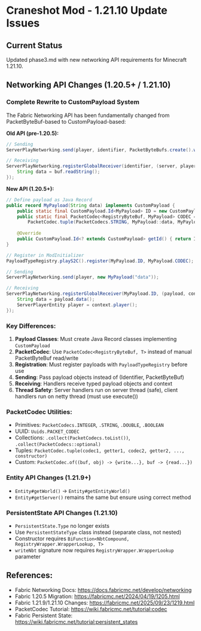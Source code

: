 # Craneshot Mod - 1.21.10 Update Issues

## Current Status
Updated phase3.md with new networking API requirements for Minecraft 1.21.10.

## Networking API Changes (1.20.5+ / 1.21.10)

### Complete Rewrite to CustomPayload System
The Fabric Networking API has been fundamentally changed from PacketByteBuf-based to CustomPayload-based:

**Old API (pre-1.20.5):**
```java
// Sending
ServerPlayNetworking.send(player, identifier, PacketByteBufs.create().writeString("data"));

// Receiving  
ServerPlayNetworking.registerGlobalReceiver(identifier, (server, player, handler, buf, responseSender) -> {
    String data = buf.readString();
});
```

**New API (1.20.5+):**
```java
// Define payload as Java Record
public record MyPayload(String data) implements CustomPayload {
    public static final CustomPayload.Id<MyPayload> ID = new CustomPayload.Id<>(Identifier.of("modid", "my_payload"));
    public static final PacketCodec<RegistryByteBuf, MyPayload> CODEC = 
        PacketCodec.tuple(PacketCodecs.STRING, MyPayload::data, MyPayload::new);
    
    @Override
    public CustomPayload.Id<? extends CustomPayload> getId() { return ID; }
}

// Register in ModInitializer
PayloadTypeRegistry.playS2C().register(MyPayload.ID, MyPayload.CODEC);

// Sending
ServerPlayNetworking.send(player, new MyPayload("data"));

// Receiving
ServerPlayNetworking.registerGlobalReceiver(MyPayload.ID, (payload, context) -> {
    String data = payload.data();
    ServerPlayerEntity player = context.player();
});
```

### Key Differences:

1. **Payload Classes**: Must create Java Record classes implementing `CustomPayload`
2. **PacketCodec**: Use `PacketCodec<RegistryByteBuf, T>` instead of manual PacketByteBuf read/write
3. **Registration**: Must register payloads with `PayloadTypeRegistry` before use
4. **Sending**: Pass payload objects instead of (Identifier, PacketByteBuf)
5. **Receiving**: Handlers receive typed payload objects and context
6. **Thread Safety**: Server handlers run on server thread (safe), client handlers run on netty thread (must use execute())

### PacketCodec Utilities:
- Primitives: `PacketCodecs.INTEGER`, `.STRING`, `.DOUBLE`, `.BOOLEAN`
- UUID: `Uuids.PACKET_CODEC`
- Collections: `.collect(PacketCodecs.toList())`, `.collect(PacketCodecs::optional)`
- Tuples: `PacketCodec.tuple(codec1, getter1, codec2, getter2, ..., constructor)`
- Custom: `PacketCodec.of((buf, obj) -> {write...}, buf -> {read...})`

### Entity API Changes (1.21.9+)
- `Entity#getWorld()` → `Entity#getEntityWorld()`
- `Entity#getServer()` remains the same but ensure using correct method

### PersistentState API Changes (1.21.10)
- `PersistentState.Type` no longer exists
- Use `PersistentStateType` class instead (separate class, not nested)
- Constructor requires `BiFunction<NbtCompound, RegistryWrapper.WrapperLookup, T>`
- `writeNbt` signature now requires `RegistryWrapper.WrapperLookup` parameter

## References:
- Fabric Networking Docs: https://docs.fabricmc.net/develop/networking
- Fabric 1.20.5 Migration: https://fabricmc.net/2024/04/19/1205.html
- Fabric 1.21.9/1.21.10 Changes: https://fabricmc.net/2025/09/23/1219.html
- PacketCodec Tutorial: https://wiki.fabricmc.net/tutorial:codec
- Fabric Persistent State: https://wiki.fabricmc.net/tutorial:persistent_states
